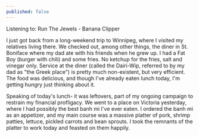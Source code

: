 ```yaml
---
published: false
---
```


Listening to: Run The Jewels - Banana Clipper

I just got back from a long-weekend trip to Winnipeg, where I visited my relatives living there. We checked out, among other things, the diner in St. Boniface where my dad ate with his friends when he grew up. I had a Fat Boy (burger with chili) and some fries. No ketchup for the fries, salt and vinegar only. Service at the diner (called the Dairi-Wip, referred to by my dad as "the Greek place") is pretty much non-existent, but very efficient. The food was delicious, and though I've already eaten lunch today, I'm getting hungry just thinking about it.

Speaking of today's lunch- it was leftovers, part of my ongoing campaign to restrain my financial profligacy. We went to a place on Victoria yesterday, where I had possibly the best banh mi I've ever eaten. I ordered the banh mi as an appetizer, and my main course was a massive platter of pork, shrimp patties, lettuce, pickled carrots and bean sprouts. I took the remnants of the platter to work today and feasted on them happily. 

